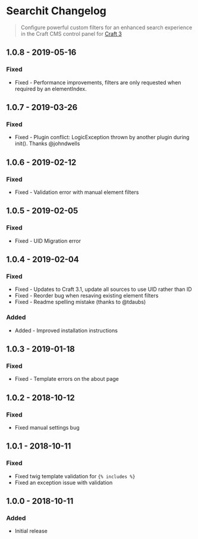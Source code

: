 # Searchit Changelog
> Configure powerful custom filters for an enhanced search experience in the Craft CMS control panel for [Craft 3](http://craftcms.com)

## 1.0.8 - 2019-05-16

### Fixed

*   Fixed - Performance improvements, filters are only requested when required by an elementIndex.

## 1.0.7 - 2019-03-26

### Fixed

*   Fixed - Plugin conflict: LogicException thrown by another plugin during init(). Thanks @johndwells

## 1.0.6 - 2019-02-12

### Fixed

*   Fixed - Validation error with manual element filters

## 1.0.5 - 2019-02-05

### Fixed

*   Fixed - UID Migration error

## 1.0.4 - 2019-02-04

### Fixed

*   Fixed - Updates to Craft 3.1, update all sources to use UID rather than ID
*   Fixed - Reorder bug when resaving existing element filters
*   Fixed - Readme spelling mistake (thanks to @tdaubs)

### Added

*   Added - Improved installation instructions

## 1.0.3 - 2019-01-18

### Fixed

*   Fixed  - Template errors on the about page

## 1.0.2 - 2018-10-12

### Fixed

*   Fixed manual settings bug

## 1.0.1 - 2018-10-11

### Fixed

*   Fixed twig template validation for `{% includes %}`
*   Fixed an exception issue with validation

## 1.0.0 - 2018-10-11

### Added

*   Initial release
